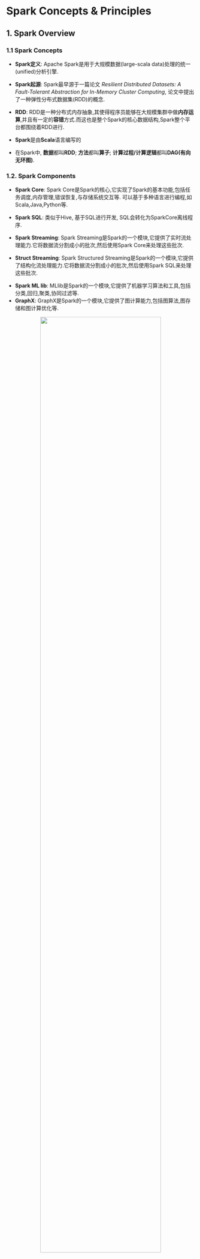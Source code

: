# Spark Concepts & Principles


## 1. Spark Overview


### 1.1 Spark Concepts

- **Spark定义**: Apache Spark是用于大规模数据(large-scala data)处理的统一(unified)分析引擎.

- **Spark起源**: Spark最早源于一篇论文 *Resilient Distributed Datasets: A Fault-Tolerant Abstraction for In-Memory Cluster Computing*, 论文中提出了一种弹性分布式数据集(RDD)的概念.

<p>

- **RDD**: RDD是一种分布式内存抽象,其使得程序员能够在大规模集群中做**内存运算**,并且有一定的**容错**方式.而这也是整个Spark的核心数据结构,Spark整个平台都围绕着RDD进行.

- **Spark**是由**Scala**语言编写的

- 在Spark中, **数据**都叫**RDD**; **方法**都叫**算子**; **计算过程/计算逻辑**都叫**DAG(有向无环图)**.


### 1.2. Spark Components


- **Spark Core**: Spark Core是Spark的核心,它实现了Spark的基本功能,包括任务调度,内存管理,错误恢复,与存储系统交互等. 可以基于多种语言进行编程,如Scala,Java,Python等.

<p>

- **Spark SQL**: 类似于Hive, 基于SQL进行开发, SQL会转化为SparkCore离线程序.

<p>

- **Spark Streaming**: Spark Streaming是Spark的一个模块,它提供了实时流处理能力.它将数据流分割成小的批次,然后使用Spark Core来处理这些批次.


- **Struct Streaming**: Spark Structured Streaming是Spark的一个模块,它提供了结构化流处理能力.它将数据流分割成小的批次,然后使用Spark SQL来处理这些批次.

<p>

- **Spark ML lib**: MLlib是Spark的一个模块,它提供了机器学习算法和工具,包括分类,回归,聚类,协同过滤等.
- **GraphX**: GraphX是Spark的一个模块,它提供了图计算能力,包括图算法,图存储和图计算优化等.


<div style="text-align: center;">
    <img src="Figures\sparkoverview.png" style="width: 80%; max-width: 600px; height: auto;">
</div>


### 1.3. Spark运行的3种模式

- **Local模式**: 本地模式,用于开发和测试,可以在本地机器上运行,不需要集群环境.
- **Standalone模式**: 独立模式,Spark自带的集群管理器,可以在集群上运行,需要配置集群环境.
- **YARN模式**: YARN模式,使用Hadoop YARN作为集群管理器,可以在Hadoop集群上运行,需要配置Hadoop YARN环境.




### 1.4. Spark为什么比mapreduce快

- **内存计算**: Spark将数据保存在内存中,而MapReduce将数据保存在磁盘上,因此Spark的计算速度比MapReduce快.
   
   - 由于 MapReduce 的框架限制, 一个 MapReduce 任务只能包含一次 Map 和一次 Reduce. 计算完成之后, MapReduce 会将运算结果写回到磁盘中(更准确地说是分布式存储系统)供下次计算使用. 如果所做的运算涉及大量循环, 那么整个计算过程会不断重复地往磁盘里读写中间结果. 这样的读写数据会引起大量的网络传输以及磁盘读写, 极其耗时. 而且它们都是没什么实际价值的废操作. 因为上一次循环的结果会立马被下一次使用, 完全没必要将其写入磁盘.

   - **DAG执行引擎**: Spark使用DAG(Directed Acyclic Graph)执行引擎,可以将多个操作合并成一个任务,减少了shuffle和数据落地磁盘的次数. 所以一个Spark 任务并不止包含一个Map 和一个Reduce, 而是由一系列的Map、Reduce构成. 这样, 计算的中间结果可以高效地转给下一个计算步骤, 提高算法性能.


<p>

- MR计算是**进程**级别的, 而Spark是**线程**级别的, 所以Spark的启动速度更快, 执行效率更高.



## 2. Spark基本运行原理



### 2.1. Spark程序运行的层次结构

- 在Spark程序中, 一个**任务**( 或者说**Application**, 比如对一个文件进行`wordcount`)由多个**Job**组成, 一个**Job**由多个**Stage**组成, 一个**Stage**由多个**Task (线程)**组成.

<div style="text-align: center;">
    <img src="Figures\stream.png" style="width: 80%; max-width: 600px; height: auto;">
</div>


<p>

### 2.2. Spark集群角色

下图是spark的集群角色图, 主要有集群管理节点**cluster manager**, 工作节点**worker**, **执行器executor**, **驱动器driver**和应用程序**application** 五部分组成.


<div style="text-align: center;">
    <img src="Figures\roles.png" style="width: 80%; max-width: 600px; height: auto;">
</div>


#### 2.2.1. Cluster Manager

**集群管理器**, 主要用来对应用程序申请的资源进行管理. 根据其部署模式的不同, 可以分为`local`, `standalone`, `yarn`等模式.
 - 在`standalone`模式下, 集群管理器在**Master进程**中.
 - 在 `YARN` 模式下，集群管理器是由 `YARN ResourceManager` 负责.

#### 2.2.2. Worker

worker是spark的工作节点, 主要工作职责有下面四点:

- worker节点cluster manager汇报自身的cpu, 内存等信息.
- worker 节点在cluster manager作用下创建并启用executor, executor是真正的计算单元.
- driver 将任务Task分配给worker节点上的executor并执行运用.
- worker节点同步资源信息和executor状态信息给cluster manager.

**Notice**: 在`yarn` 模式下运行worker节点一般指的是`NodeManager`节点, `standalone`模式下运行一般指的是`worker / slave`节点.


#### 2.2.3. Executor

**执行器**, 是真正执行spark任务的地方, 它是**worker**上的一个进程, 负责运行**Task**, 并将结果返回给**driver**. 每个应用程序都有自己独立的executor, 它们之间是相互独立的, 不会互相影响. Executor创建完成后会向driver反向注册，, 以便driver可以分配task给他执行.


<div style="text-align: center;">
    <img src="Figures\worker.png" style="width: 80%; max-width: 600px; height: auto;">
</div>

#### 2.2.4. Driver

- 驱动器节点, 它是一个运行Application中**main函数**并创建**SparkContext**的**进程**. 

<p>

- 创建SparkContext的目的是为了准备Spark应用程序的运行环境, 即SparkContext负责和ClusterManager通信, 进行资源的申请(cpu、内存等)、任务的分配和监控等工作. 当程序执行完毕后, SparkContext负责释放资源.

<p>

- Driver节点也负责提交Job, 并将Job转化为Task, 在各个Executor进程间协调Task的调度.

<p>


- Driver根据应用程序执行代码, 将整个程序根据action算子划分成多个job, 每个job内部构建DAG图, DAG Scheduler将DAG图划分为多个stage, 同时每个stage内部划分为多个task, DAG Scheduler将taskset传给Task Scheduer, Task Scheduer负责集群上task的调度.



#### 2.2.5. Application

application是Spark API 编程的应用程序, 它包括实现Driver功能的代码和在程序中各个executor上要执行的代码, 一个application由多个job组成. 其中应用程序的入口为用户所定义的main方法.


### 2.3. RDD

**Definition:** Spark RDD(Resilient Distributed Dataset)是 Spark 中最基本的数据抽象, 它代表一个不可变、可分区、元素可以并行计算的数据集合. RDD是一个数据集的表示, 不仅表示了数据集, **也同时表示了这个数据集从哪来, 以及如何计算.**



***Remark:*** **RDD并不实际存储真正要计算的数据**, 而是记录的数据的位置,数据的转换关系;同时, 所有的RDD转换都是一个惰性求值的过程, 只有当发生一个要求返回结果给driver的action动作时, 才会真正地运行.


#### 2.3.1. RDD不可变性

- 一旦创建, RDD 的数据不可改变. 所有对 RDD 的操作(如 map, filter, reduce 等)都会生成一个**新的 RDD**, 而不会修改原始 RDD.

<p>

- 这种不可变性使得 RDD 在分布式计算环境下非常稳定, 避免了并发冲突.

#### 2.3.2. RDD分区

**RDD是一组分区(list of partitions)**. 每个分区在集群中的不同worker节点上, 并由一个计算任务来处理.RDD是逻辑概念, 分区是**物理概念**. 用户可以在创建RDD时指定RDD的分片个数, 如果没有指定, 那么就会采用默认值.默认值就是**程序所分配到的CPU Core的数目**



- **Partitioner(RDD分片函数)**: 决定RDD如何进行分区, RDD的分区函数决定了数据如何分布到各个节点上.
   - 基于哈希的HashPartitioner, (key.hashcode % 分区数= 分区号). 它是默认值.
   - 基于范围的RangePartitioner. 
   - 只有对于key-value的RDD,并且产生shuffle, 才会有Partitioner;
   - 非key-value的RDD的Parititioner的值是None


- **每个分区的都有计算函数(function for computing each split)**: 在RDD中有一系列函数, 用于"处理计算"每个分区中的数据,这里把"函数"叫算子. 





#### 2.3.3. RDD容错性
- RDD 包含血统信息, 记录了该 RDD 如何通过一系列转换操作从原始数据中构建出来.

- 每个 RDD 都有一个或多个**依赖关系**, 表示它是如何由其它 RDD 转换得到的. RDD 之间的依赖关系有两种: 
   - **窄依赖**(Narrow Dependency): 每个父 RDD 的分区对应一个子 RDD 的分区. 例如，`map`、`filter`、`union` 等操作. 
   - **宽依赖**(Wide Dependency): 父 RDD 的一个分区可能会被多个子 RDD 的分区使用. 例如, `groupBy()`、`reduceByKey()` 等操作.


<div style="text-align: center;">
    <img src="Figures\dep.png" style="width: 100%; max-width: 700px; height: auto;">
</div>




#### 2.3.4. 惰性计算机制

RDD 的转换操作是惰性执行的. 即当用户对 RDD 执行操作时, 这些操作并不会立刻执行, Spark 会首先构建一个 **DAG**, 描述所有的转换步骤. 实际的计算只有在执行 **Action** 操作时才会启动.



#### 2.3.5. RDD操作

- **Transformation(转换):** 是对已有的RDD进行换行生成**新的RDD**, 转换过程采用**惰性计算机制**, 不会立即计算出结果. 常用的方法:
   - map(): 对 RDD 中的每个元素应用一个函数，生成一个新的 RDD
   - filter(): 筛选符合条件的元素，生成一个新的 RDD
   - flatMap(): 类似于 map()，但每个元素可以映射为多个输出元素
   - union(): 合并两个 RDD
   - groupBy(): 按照给定的条件将 RDD 中的数据分组



<p>

- **Action(执行):** 对已有对RDD对数据执行计算产生结果, 并将结果返回Driver或者写入到外部存储中. 常用方法:

   - collect(): 将 RDD 中的所有元素收集到本地
   - count(): 计算 RDD 中元素的数量
   - reduce(): 对 RDD 中的元素进行聚合操作
   - saveAsTextFile(): 将 RDD 中的内容保存到外部文件系统( HDFS)



<div style="text-align: center;">
    <img src="Figures\sparkoperation.png" style="width: 100%; max-width: 700px; height: auto;">
</div>




#### 2.3.6. RDD 的缓存机制


- 某些RDD的计算或转换可能比较耗时, 如果这些RDD后续会被频繁地使用到, 可以考虑将这些RDD进行持久化/缓存, 使用方式如`rdd.cache`

<p>

- RDD通过persist(底层方法)方法或cache方法可以将前面的计算结果缓存, **但是并不是这两个方法被调用时立即缓存**, 而是触发后面的action时，该RDD将会被缓存在计算节点的内存中，并供后面快速重用.

<p>


- 缓存的级别有很多, 默认只存储在内存当中, 在开发中通常使用**memory_and_disk**

```python
# an example
rdd = sc.textFile("file.txt")   # file.txt是订单数据, 大小50MB

rdd.cache()  # 缓存, 不会触发计算, cache is a transformer
rdd.count()  #  第一次计算, 会慢一点, 但是结果已经缓存
rdd.count()  # 两次调用count, 不会重复计算, 因为rdd已经缓存了

```


### 2.4. DAG/Job/Stage/Task

- **DAG**: DAG(Directed Acyclic Graph)有向无环图, 是由一系列**RDD**和**操作**组成的计算流程图. DAG描述了RDD之间的依赖关系, 它表示了数据从输入到输出的整个计算过程.

- **Job**: Job是用户程序一个完整的处理流程, 是逻辑的叫法. 一个Job就是由一个`Action`算子触发的DAG(有向无环图)计算过程. 一个Spark程序可以包含多个Job.

<p>

- **Stage**: 一个Job会被划分为多个Stage. Stage之间是串行的, Stage的触发是由一些shuffle,reduceBy,save动作产生的.
   
   - 划分Stage的一个依据是RDD间的宽窄依赖. 在对Job中的所有操作划分Stage时,一般会按照倒序进行,即从Action开始,遇到窄依赖操作,则划分到同一个执行阶段,遇到宽依赖操作,则划分一个新的执行阶段,且新的阶段为之前阶段的parent,然后依次类推递归执行

   - child Stage需要等待所有的parent Stage执行完之后才可以执行,这时Stage之间根据依赖关系构成了一个大粒度的DAG.在一个Stage内,所有的操作以串行的Pipeline的方式,由一组Task完成计算.


<p>

- **Task**: 一个Stage由多个Task组成, Task是Spark程序中执行的基本单位, Task之间是并行的. 比如`sc.textFile("/xxxx").map().filter()`, 其中`map`和`filter`就分别是一个`task`. 每个task的输出就是下一个task的输出。

<p>


- **下图为两个Job的stage划分**


<center class="half">
<img src="./Figures/stage1.png" width=350, height="250"/>
<img src="./Figures/stage2.png" width=350/>
</center>






## 3. Spark Core



<center class="half">
<img src="./Figures\sparkcore.png" width=350, height="250"/>
</center>



### 3.1. Spark Core - 基础配置


#### 3.1.1 SparkContext

- SparkContext是Spark应用程序的**入口**,它负责与Spark集群进行通信,并创建RDD、Accumulator和Broadcast等对象.

<p>

- Spark应用程序的提交和执行离不开sparkContext, 它隐藏了网络通信、分布式部署、消息通信、存储体系、计算存储等. 开发人员只需要通过sparkContext等api进行开发即可.


#### 3.1.2. Spark RPC 过程调用

SparkRpc 基于**netty**实现, 分为异步和同步两种方式.

#### 3.1.3. 事件总线
主要用于sparkContext组件间的交换, 它属于监听者模式, 采用异步调用.

#### 3.1.4. 度量系统

主要用于系统的运行监控.



### 3.2. Spark Core - 存储系统

-  **存储系统**管理spark运行中依赖的数据存储方式和存储位置, spark的存储系统优先考虑在各节点以**内存**的方式存储数据, 内存不足时将数据写入磁盘中, 这也是spark计算性能高的重要原因.

<p>

- 我们可以灵活的控制数据存储在内存还是磁盘中, 同时可以通过远程网络调用将结果输出到远程存储中, 比如hdfs, hbase等.



### 3.3. Spark Core - 调度系统

- spark调度系统主要由**DAGScheduler**和**TaskScheduler**组成.

- **DAGScheduler** 主要是把一个**Job**根据**RDD**间的依赖关系, 划分为多个**Stage**, 对于划分后的每个Stage都抽象为一个或多个Task组成的任务集, 并交给**TaskScheduler**来进行进一步的任务调度. 而**TaskScheduler** 负责对每个具体的Task进行调度. 

<p>

- 具体调度算法有**FIFO**, **FAIR**:

   - **FIFO调度** :先进先出, 这是Spark默认的调度模式.
   - **FAIR调度**: 支持将作业分组到池中, 并为每个池设置不同的调度权重, 任务可以按照权重来决定执行顺序.





## 4. 三种工作模式与Web页面介绍

### 4.1 单机模式

- 见 `EnvBuild.md`
- 本地模式启动:  
   ```shell
   conda activate
   /export/server/spark/bin/pyspark --master local[2]

   ```


- 测试：



   ```python

   # map算子实现列表元素平方

   list1 = [1,2,3,4,5,6,7,8,9,10]

   #将列表通过sc.parallelize方法转化为一个分布式集合RDD
   listRdd = sc.parallelize(list1) # sc是SparkContext对象
   #将RDD中的每个分区的数据进行处理
   resultRdd = listRdd.map(lambda x: x ** 2)
   # 将结果RDD的每个元素进行输出
   resultRdd.foreach(lambda x : print(x))


   ```



### 4.2 Spark Standalone模式

- Standalone模式是Spark自带的集群管理器,可以在集群上运行,需要配置集群环境.


<div style="text-align: center;">
    <img src="Figures\spark_alone.jpg" style="width: 80%; max-width: 600px; height: auto;">
</div>

- 具体安装见 `EnvBuild.md`

- 集群提交任务:
   ```shell

   # 提交任务 pi.py
   /export/server/spark/bin/spark-submit --master spark://node1:7077 /export/server/spark/examples/src/main/python/pi.py 10

   ```

- 进入集群模式python编程:
   ```shell
   /export/server/spark/bin/pyspark --master spark://node1:7077
   ```



### 4.3. Spark Web页面

- **node1:4040**: 是一个运行的Application在运行的过程中临时绑定的端口, 用以查看当前任务的状态. 有新任务就会有一个4040, 4040被占用会顺延到4041, 4042等. 4040是一个临时端口, 当前程序运行完成后, 4040就会被注销. 4040和Driver相关联, 一个Driver启动起来, 一个4040端口就被绑定起来, 并可以查看该程序的运行状态.


- **node1:8080:** 默认情况是StandAlone下, Master角色(进程)的WEB端口, 用以查看当前Master( 集群)的状态。(Driver和Master是两个东西, Master进程用于管理集群, Driver用于管理某次运行的程序, 某个Driver程序运行完成, 其所绑定的4040端口释放, 但不会影响到Master进程)

- **node1:18080:** 默认是历史服务器的端口( 可以理解为是**历史Driver查看器**), 由于每个程序运行完成, 4040端口就要被注销, 在以后想回看某个程序的运行状态就可以通过历史服务器查看, 历史服务器长期稳定运行, 可供随时查看记录的程序的运行过程.




### 4.4 Spark YARN模式
- YARN模式,使用Hadoop YARN作为集群管理器,可以在Hadoop集群上运行,需要配置Hadoop YARN环境.
- 具体安装见 `EnvBuild.md`






## 5. Spark 算子

## 6. Spark SQL

- spark sql提供了基于sql的数据处理方法, 使得分布式的数据集处理变的更加简单.

- spark sql提供了两种抽象的数据集合DataFrame和DataSet.

- DataFrame 是spark Sql 对结构化数据的抽象,可以简单的理解为spark中的表,相比较于RDD多了数据的表结构信息(schema).

- DataFrame = Data + schema

- RDD是分布式对象集合, DataFrame是分布式Row的集合, 提供了比RDD更丰富的算子, 同时提升了数据的执行效率.

- DataSet 是数据的分布式集合 , 它具有RDD强类型的优点 和Spark SQL优化后执行的优点. DataSet可以由jvm对象构建, 然后使用map,filter, flatmap等操作函数操作.

- 关于Spark SQL可以看这篇文章: [Spark SQL概述及特点详解](https://blog.csdn.net/weixin_45366499/article/details/108816335)




## Other Spark Topics





## Reference

- [大数据面试题：Spark和MapReduce之间的区别？各自优缺点？](https://blog.csdn.net/qq_41544550/article/details/133658290)
- [知乎用户4omIIF对于”MapReduce和Spark的区别是什么“的回答](https://www.zhihu.com/question/53354580)
- [2024-02-21（Spark）](https://blog.csdn.net/weixin_44847812/article/details/136206678#:~:text=4040%EF%BC%9A%E6%98%AF%E4%B8%80%E4%B8%AA%E8%BF%90%E8%A1%8C%E7%9A%84Application%E5%9C%A8%E8%BF%90%E8%A1%8C%E7%9A%84%E8%BF%87%E7%A8%8B%E4%B8%AD%E4%B8%B4%E6%97%B6%E7%BB%91%E5%AE%9A%E7%9A%84%E7%AB%AF%E5%8F%A3%EF%BC%8C%E7%94%A8%E4%BB%A5%E6%9F%A5%E7%9C%8B%E5%BD%93%E5%89%8D%E4%BB%BB%E5%8A%A1%E7%9A%84%E7%8A%B6%E6%80%81%E3%80%82%204040%E8%A2%AB%E5%8D%A0%E7%94%A8%E4%BC%9A%E9%A1%BA%E5%BB%B6%E5%88%B04041%EF%BC%8C4042%E7%AD%89%E3%80%82,4040%E6%98%AF%E4%B8%80%E4%B8%AA%E4%B8%B4%E6%97%B6%E7%AB%AF%E5%8F%A3%EF%BC%8C%E5%BD%93%E5%89%8D%E7%A8%8B%E5%BA%8F%E8%BF%90%E8%A1%8C%E5%AE%8C%E6%88%90%E5%90%8E%EF%BC%8C4040%E5%B0%B1%E4%BC%9A%E8%A2%AB%E6%B3%A8%E9%94%80%E3%80%82%204040%E5%92%8CDriver%E7%9B%B8%E5%85%B3%E8%81%94%EF%BC%8C%E4%B8%80%E4%B8%AADriver%E5%90%AF%E5%8A%A8%E8%B5%B7%E6%9D%A5%EF%BC%8C%E4%B8%80%E4%B8%AA4040%E7%AB%AF%E5%8F%A3%E5%B0%B1%E8%A2%AB%E7%BB%91%E5%AE%9A%E8%B5%B7%E6%9D%A5%EF%BC%8C%E5%B9%B6%E5%8F%AF%E4%BB%A5%E6%9F%A5%E7%9C%8B%E8%AF%A5%E7%A8%8B%E5%BA%8F%E7%9A%84%E8%BF%90%E8%A1%8C%E7%8A%B6%E6%80%81%E3%80%82)
- [大数据开发-Spark-一文理解Spark中的Stage,Executor,Driver...](https://www.cnblogs.com/hulichao/p/14199688.html)
- [Spark学习（二）：RDD详解](https://www.cnblogs.com/pinoky/p/18435294)
- [RDD概念、特点、属性、常见操作、缓存级别](https://blog.csdn.net/qq_14815605/article/details/144272549?utm_medium=distribute.pc_relevant.none-task-blog-2~default~baidujs_baidulandingword~default-4-144272549-blog-139066491.235^v43^pc_blog_bottom_relevance_base4&spm=1001.2101.3001.4242.3&utm_relevant_index=6)
- [Spark运行原理【史上最详细】](https://blog.csdn.net/lovechendongxing/article/details/81746988)
- [Spark工作原理及基础概念（超详细！）](https://blog.csdn.net/weixin_45366499/article/details/110010589)
- [spark-RDD原理与操作(超级详细)](https://blog.csdn.net/weixin_43871785/article/details/130662315?utm_medium=distribute.pc_relevant.none-task-blog-2~default~baidujs_baidulandingword~default-1-130662315-blog-139066491.235^v43^pc_blog_bottom_relevance_base4&spm=1001.2101.3001.4242.2&utm_relevant_index=3)